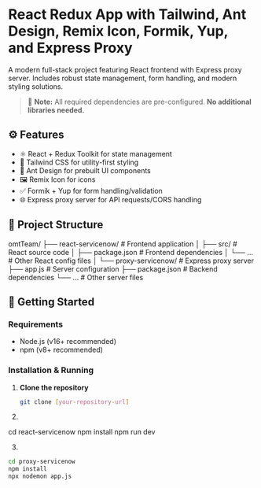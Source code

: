 # React Redux App with Tailwind, Ant Design, Remix Icon, Formik, Yup, and Express Proxy

A modern full-stack project featuring React frontend with Express proxy server. Includes robust state management, form handling, and modern styling solutions.

> 📌 **Note:** All required dependencies are pre-configured. **No additional libraries needed.**

## ⚙️ Features

- ⚛️ React + Redux Toolkit for state management
- 🎨 Tailwind CSS for utility-first styling
- 💎 Ant Design for prebuilt UI components
- 🖼️ Remix Icon for icons
- ✅ Formik + Yup for form handling/validation
- 🌐 Express proxy server for API requests/CORS handling

## 📁 Project Structure

omtTeam/
├── react-servicenow/       # Frontend application
│   ├── src/                # React source code
│   ├── package.json        # Frontend dependencies
│   └── ...                 # Other React config files
│
└── proxy-servicenow/       # Express proxy server
    ├── app.js              # Server configuration
    ├── package.json        # Backend dependencies
    └── ...                 # Other server files

## 🚀 Getting Started

### Requirements
- Node.js (v16+ recommended)
- npm (v8+ recommended)

### Installation & Running

1. **Clone the repository**
   ```bash
   git clone [your-repository-url]

2.
   ```bash
  cd react-servicenow
  npm install
  npm run dev

3.
```bash
cd proxy-servicenow
npm install
npx nodemon app.js



